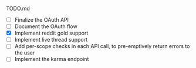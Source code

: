 TODO.md

* [ ] Finalize the OAuth API
* [ ] Document the OAuth flow
* [x] Implement reddit gold support
* [ ] Implement live thread support
* [ ] Add per-scope checks in each API call, to pre-emptively return errors to the user
* [ ] Implement the karma endpoint
